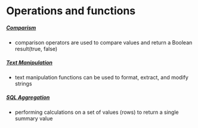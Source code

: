 # Operations and functions

##### [Comparism](./Comparison.md)
- comparison operators are used to compare values and return a Boolean result(true, false)

##### [Text Manipulation](./TextManipulation.md)
- text manipulation functions can be used to format, extract, and modify strings

##### [SQL Aggregation](./Aggregation.md)
- performing calculations on a set of values (rows) to return a single summary value
